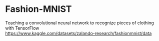 ﻿# Fashion-MNIST
Teaching a convolutional neural network to recognize pieces of clothing with TensorFlow <br>
https://www.kaggle.com/datasets/zalando-research/fashionmnist/data
